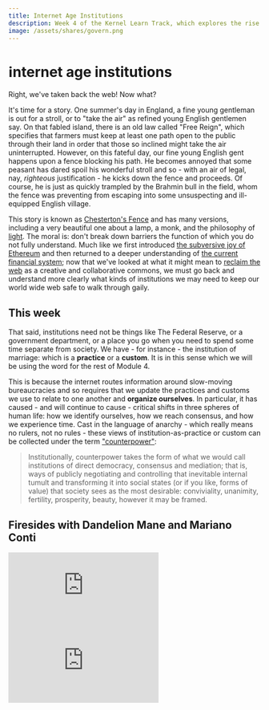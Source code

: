 ```yaml
---
title: Internet Age Institutions
description: Week 4 of the Kernel Learn Track, which explores the rise of new kinds of institutions and organizations which shape everything from identity to consensus to time and memory, remaking the very landscapes in which we live.
image: /assets/shares/govern.png
---
```


# ℹ️nternet age institutions

Right, we've taken back the web! Now what? 

It's time for a story. One summer's day in England, a fine young gentleman is out for a stroll, or to "take the air" as refined young English gentlemen say. On that fabled island, there is an old law called "Free Reign", which specifies that farmers must keep at least one path open to the public through their land in order that those so inclined might take the air uninterrupted. However, on this fateful day, our fine young English gent happens upon a fence blocking his path. He becomes annoyed that some peasant has dared spoil his wonderful stroll and so - with an air of legal, nay, _righteous_ justification - he kicks down the fence and proceeds. Of course, he is just as quickly trampled by the Brahmin bull in the field, whom the fence was preventing from escaping into some unsuspecting and ill-equipped English village.

This story is known as <a href="https://fs.blog/2020/03/chestertons-fence/" target="_blank">Chesterton's Fence</a> and has many versions, including a very beautiful one about a lamp, a monk, and the philosophy of <a href="https://ciechanow.ski/lights-and-shadows/" target="_blank">light</a>. The moral is: don't break down barriers the function of which you do not fully understand. Much like we first introduced [the subversive joy of Ethereum](../module-1/) and then returned to a deeper understanding of [the current financial system](../module-2/); now that we've looked at what it might mean to [reclaim the web](../module-3/) as a creative and collaborative commons, we must go back and understand more clearly what kinds of institutions we may need to keep our world wide web safe to walk through gaily. 

## This week

That said, institutions need not be things like The Federal Reserve, or a government department, or a place you go when you need to spend some time separate from society. We have - for instance - the institution of marriage: which is a **practice** or a **custom**. It is in this sense which we will be using the word for the rest of Module 4.

This is because the internet routes information around slow-moving bureaucracies and so requires that we update the practices and customs we use to relate to one another and **organize ourselves**. In particular, it has caused - and will continue to cause - critical shifts in three spheres of human life: how we identify ourselves, how we reach consensus, and how we experience time. Cast in the language of anarchy - which really means no rulers, not no rules - these views of institution-as-practice or custom can be collected under the term <a href="https://abahlali.org/files/Graeber.pdf" target="_blank" rel="noopener noreferrer">"counterpower"</a>:

> Institutionally, counterpower takes the form of what we would call institutions of direct democracy, consensus and mediation; that is, ways of publicly negotiating and controlling that inevitable internal tumult and transforming it into social states (or if you like, forms of value) that society sees as the most desirable: conviviality, unanimity, fertility, prosperity, beauty, however it may be framed.

## Firesides with Dandelion Mane and Mariano Conti

<iframe class="video-frame-half" src="https://www.youtube-nocookie.com/embed/djQhzNA9bzc?start=938" frameborder="0" allow="accelerometer; autoplay; encrypted-media; gyroscope; picture-in-picture" allowfullscreen></iframe>

<iframe class="video-frame-half" src="https://www.youtube-nocookie.com/embed/dtNvB6D2Emw?start=175" frameborder="0" allow="accelerometer; autoplay; encrypted-media; gyroscope; picture-in-picture" allowfullscreen></iframe>